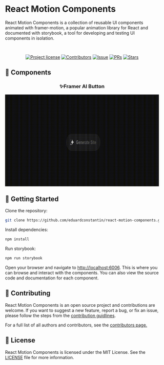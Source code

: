 # React Motion Components
React Motion Components is a collection of reusable UI components animated with framer-motion, a popular animation library for React and documented with storybook, a tool for developing and testing UI components in isolation.

<div align="center">
<br />

[![Project license](https://img.shields.io/github/license/eduardconstantin/react-motion-components?style=flat-square)](LICENSE)
[![Contributors](https://img.shields.io/github/contributors/eduardconstantin/react-motion-components?style=flat-square)](https://github.com/eduardconstantin/react-motion-components/graphs/contributors)
[![Issue](https://img.shields.io/github/issues/eduardconstantin/react-motion-components?style=flat-square)](https://github.com/eduardconstantin/react-motion-components/issues)
[![PRs](https://img.shields.io/github/issues-pr/eduardconstantin/react-motion-components?style=flat-square)](https://github.com/eduardconstantin/react-motion-components/pulls)
[![Stars](https://img.shields.io/github/stars/eduardconstantin/react-motion-components?style=flat-square)](https://github.com/eduardconstantin/react-motion-components/stargazers)

</div>

## 🧩 Components

<div align="center">
  <h3 align="center">✨Framer AI Button</h3>
  <img align="center" height="300px" src="public/assets/framer-ai-button.gif"/>
</div>

## 🌱 Getting Started

Clone the repository:

```bash
git clone https://github.com/eduardconstantin/react-motion-components.git
```

Install dependencies:

```bash
npm install
```

Run storybook:

```bash
npm run storybook
```

Open your browser and navigate to [http://localhost:6006](http://localhost:6006). This is where you can browse and interact with the components. You can also view the source code and documentation for each component.

## 👥 Contributing
React Motion Components is an open source project and contributions are welcome. If you want to suggest a new feature, report a bug, or fix an issue, please follow the steps from the [contribution guidlines](CONTRIBUTING.md).

For a full list of all authors and contributors, see the [contributors page.](https://github.com/eduardconstantin/react-motion-components/contributors)

## 📜 License
React Motion Components is licensed under the MIT License. See the [LICENSE](LICENSE) file for more information.
